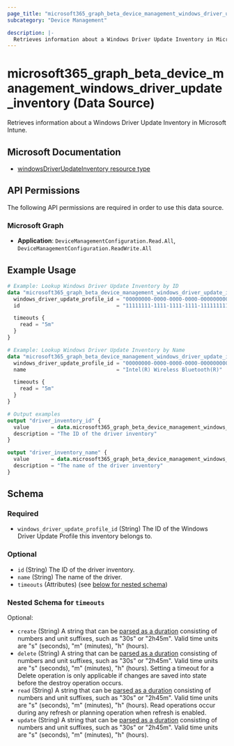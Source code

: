 ```yaml
---
page_title: "microsoft365_graph_beta_device_management_windows_driver_update_inventory Data Source - terraform-provider-microsoft365"
subcategory: "Device Management"

description: |-
  Retrieves information about a Windows Driver Update Inventory in Microsoft Intune.
---
```


# microsoft365_graph_beta_device_management_windows_driver_update_inventory (Data Source)

Retrieves information about a Windows Driver Update Inventory in Microsoft Intune.

## Microsoft Documentation

- [windowsDriverUpdateInventory resource type](https://learn.microsoft.com/en-us/graph/api/resources/intune-softwareupdate-windowsdriverupdateinventory?view=graph-rest-beta)

## API Permissions  

The following API permissions are required in order to use this data source.

### Microsoft Graph

- **Application**: `DeviceManagementConfiguration.Read.All`, `DeviceManagementConfiguration.ReadWrite.All`

## Example Usage

```terraform
# Example: Lookup Windows Driver Update Inventory by ID
data "microsoft365_graph_beta_device_management_windows_driver_update_inventory" "by_id" {
  windows_driver_update_profile_id = "00000000-0000-0000-0000-000000000000" # Replace with your actual profile ID
  id                               = "11111111-1111-1111-1111-111111111111" # Replace with your actual inventory ID

  timeouts {
    read = "5m"
  }
}

# Example: Lookup Windows Driver Update Inventory by Name
data "microsoft365_graph_beta_device_management_windows_driver_update_inventory" "by_name" {
  windows_driver_update_profile_id = "00000000-0000-0000-0000-000000000000" # Replace with your actual profile ID
  name                             = "Intel(R) Wireless Bluetooth(R)"       # Replace with your actual driver name

  timeouts {
    read = "5m"
  }
}

# Output examples
output "driver_inventory_id" {
  value       = data.microsoft365_graph_beta_device_management_windows_driver_update_inventory.by_id.id
  description = "The ID of the driver inventory"
}

output "driver_inventory_name" {
  value       = data.microsoft365_graph_beta_device_management_windows_driver_update_inventory.by_name.name
  description = "The name of the driver inventory"
}
```

<!-- schema generated by tfplugindocs -->
## Schema

### Required

- `windows_driver_update_profile_id` (String) The ID of the Windows Driver Update Profile this inventory belongs to.

### Optional

- `id` (String) The ID of the driver inventory.
- `name` (String) The name of the driver.
- `timeouts` (Attributes) (see [below for nested schema](#nestedatt--timeouts))

<a id="nestedatt--timeouts"></a>
### Nested Schema for `timeouts`

Optional:

- `create` (String) A string that can be [parsed as a duration](https://pkg.go.dev/time#ParseDuration) consisting of numbers and unit suffixes, such as "30s" or "2h45m". Valid time units are "s" (seconds), "m" (minutes), "h" (hours).
- `delete` (String) A string that can be [parsed as a duration](https://pkg.go.dev/time#ParseDuration) consisting of numbers and unit suffixes, such as "30s" or "2h45m". Valid time units are "s" (seconds), "m" (minutes), "h" (hours). Setting a timeout for a Delete operation is only applicable if changes are saved into state before the destroy operation occurs.
- `read` (String) A string that can be [parsed as a duration](https://pkg.go.dev/time#ParseDuration) consisting of numbers and unit suffixes, such as "30s" or "2h45m". Valid time units are "s" (seconds), "m" (minutes), "h" (hours). Read operations occur during any refresh or planning operation when refresh is enabled.
- `update` (String) A string that can be [parsed as a duration](https://pkg.go.dev/time#ParseDuration) consisting of numbers and unit suffixes, such as "30s" or "2h45m". Valid time units are "s" (seconds), "m" (minutes), "h" (hours).